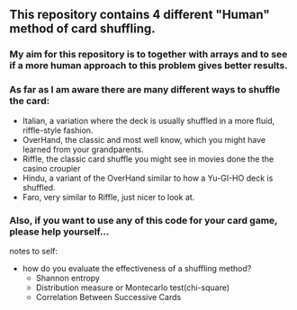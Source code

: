## This repository contains 4 different "Human" method of card shuffling.

### My aim for this repository is to together with arrays and to see if a more human approach to this problem gives better results.

### As far as I am aware there are many different ways to shuffle the card:

* Italian, a variation where the deck is usually shuffled in a more fluid, riffle-style fashion.
* OverHand, the classic and most well know, which you might have learned from your grandparents.
* Riffle, the classic card shuffle you might see in movies done the the casino croupier
* Hindu, a variant of the OverHand similar to how a Yu-GI-HO deck is shuffled.
* Faro, very similar to Riffle, just nicer to look at. 



### Also, if you want to use any of this code for your card game, please help yourself...


notes to self:

* how do you evaluate the effectiveness of a shuffling method?
    * Shannon entropy
    * Distribution measure or Montecarlo test(chi-square)
    * Correlation Between Successive Cards
